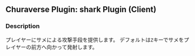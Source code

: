 ## Churaverse Plugin: shark Plugin (Client)

### Description

プレイヤーにサメによる攻撃手段を提供します。
デフォルトは`Z`キーでサメをプレイヤーの前方へ向かって発射します。
